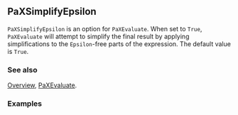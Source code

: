 ## PaXSimplifyEpsilon

`PaXSimplifyEpsilon` is an option for `PaXEvaluate`. When set to `True`, `PaXEvaluate` will attempt to simplify the final result by applying simplifications to the `Epsilon`-free parts of the expression. The default value is `True`.

### See also

[Overview](Extra/FeynHelpers.md), [PaXEvaluate](PaXEvaluate.md).

### Examples